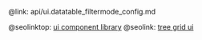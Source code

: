 @link: api/ui.datatable_filtermode_config.md

@seolinktop: [ui component library](https://webix.com)
@seolink: [tree grid ui](https://webix.com/widget/treetable/)